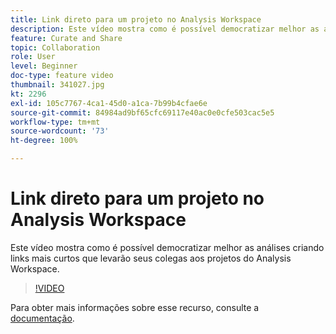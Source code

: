 ```yaml
---
title: Link direto para um projeto no Analysis Workspace
description: Este vídeo mostra como é possível democratizar melhor as análises criando links mais curtos que levarão seus colegas aos projetos do Analysis Workspace.
feature: Curate and Share
topic: Collaboration
role: User
level: Beginner
doc-type: feature video
thumbnail: 341027.jpg
kt: 2296
exl-id: 105c7767-4ca1-45d0-a1ca-7b99b4cfae6e
source-git-commit: 84984ad9bf65cfc69117e40ac0e0cfe503cac5e5
workflow-type: tm+mt
source-wordcount: '73'
ht-degree: 100%

---
```


# Link direto para um projeto no Analysis Workspace

Este vídeo mostra como é possível democratizar melhor as análises criando links mais curtos que levarão seus colegas aos projetos do Analysis Workspace.

>[!VIDEO](https://video.tv.adobe.com/v/3439087/?quality=12&learn=on&captions=por_br)

Para obter mais informações sobre esse recurso, consulte a [documentação](https://experienceleague.adobe.com/docs/analytics/analyze/analysis-workspace/curate-share/shareable-links.html?lang=pt-BR).
